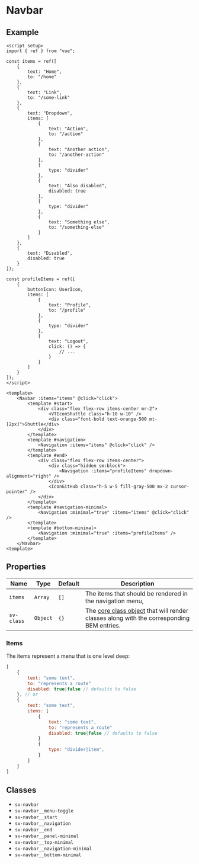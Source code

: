 <script setup>
import { VTIconShuttle } from "shuttle-theme";
import IconGitHub from "/@theme/components/IconGitHub.vue";
import { Alert, Navbar, Navigation, Toggle } from "@/components";
import { Menu, MenuButton, MenuItems, MenuItem } from "@headlessui/vue";
import { UserIcon, ChevronDownIcon } from "@heroicons/vue/outline";
import { ref } from "vue";

const items = ref([
    {
        text: "Home",
        to: "/home"
    },
    {
        text: "Link",
        to: "/some-link"
    },
    {
        text: "Dropdown",
        items: [
            {
                text: "Action",
                to: "/action"
            },
            {
                text: "Another action",
                to: "/another-action"
            },
            {
                type: "divider"
            },
            {
                text: "Also disabled",
                disabled: true
            },
            {
                type: "divider"
            },
            {
                text: "Something else",
                to: "/something-else"
            }
        ]
    },
    {
        text: "Disabled",
        disabled: true
    }
]);

const profileItems = ref([
    {
        buttonIcon: UserIcon,
        items: [
            {
                text: "Profile",
                to: "/profile"
            },
            {
                type: "divider"
            },
            {
                text: "Logout",
                click: () => {
                    message.value = "We should invoke the logout functionality here.";
                }
            }
        ]
    }
]);

const message = ref("You can click a navigation item to change this message.");
const minimal = ref(false);

const click = (item) => {
    message.value = `You clicked the "${item.text}" item that routes to "${item.to}".`;
}
</script>

# Navbar

## Example

<Alert type="info" :message="message" class="mb-4" />

<div class="sv-border border-gray-400">
<Navbar :items="items" :sv-class="{ 'sv-navbar': 'px-2', 'sv-navigation__link': 'vt-doc-ignore' }" @click="click">
    <template #start>
        <div class="flex flex-row items-center mr-2">
            <VTIconShuttle class="h-10 w-10" />
            <div class="font-bold text-orange-500 mt-[2px]">Shuttle</div>
        </div>
    </template>
    <template #navigation>
        <Navigation :items="items" @click="click" :sv-class="{ 'sv-navigation__link': 'vt-doc-ignore' }"/>
    </template>
    <template #end>
        <div class="flex flex-row items-center">
            <div class="hidden sm:block">
                <Navigation :items="profileItems" :sv-class="{ 'sv-navigation__link': 'vt-doc-ignore' }" dropdown-alignment="right" />
            </div>
            <IconGitHub class="h-5 w-5 fill-gray-500 mx-2 cursor-pointer" />
        </div>
    </template>
    <template #navigation-minimal>
        <Navigation :minimal="true" :items="items" @click="click" :sv-class="{ 'sv-navigation__link': 'vt-doc-ignore' }"/>
    </template>
    <template #bottom-minimal>
        <Navigation :minimal="true" :items="profileItems" :sv-class="{ 'sv-navigation__link': 'vt-doc-ignore' }" dropdown-alignment="right" />
    </template>
</Navbar>
</div>

```vue
<script setup>
import { ref } from "vue";

const items = ref([
    {
        text: "Home",
        to: "/home"
    },
    {
        text: "Link",
        to: "/some-link"
    },
    {
        text: "Dropdown",
        items: [
            {
                text: "Action",
                to: "/action"
            },
            {
                text: "Another action",
                to: "/another-action"
            },
            {
                type: "divider"
            },
            {
                text: "Also disabled",
                disabled: true
            },
            {
                type: "divider"
            },
            {
                text: "Something else",
                to: "/something-else"
            }
        ]
    },
    {
        text: "Disabled",
        disabled: true
    }
]);

const profileItems = ref([
    {
        buttonIcon: UserIcon,
        items: [
            {
                text: "Profile",
                to: "/profile"
            },
            {
                type: "divider"
            },
            {
                text: "Logout",
                click: () => {
                    // ...
                }
            }
        ]
    }
]);
</script>

<template>
    <Navbar :items="items" @click="click">
        <template #start>
            <div class="flex flex-row items-center mr-2">
                <VTIconShuttle class="h-10 w-10" />
                <div class="font-bold text-orange-500 mt-[2px]">Shuttle</div>
            </div>
        </template>
        <template #navigation>
            <Navigation :items="items" @click="click" />
        </template>
        <template #end>
            <div class="flex flex-row items-center">
                <div class="hidden sm:block">
                    <Navigation :items="profileItems" dropdown-alignment="right" />
                </div>
                <IconGitHub class="h-5 w-5 fill-gray-500 mx-2 cursor-pointer" />
            </div>
        </template>
        <template #navigation-minimal>
            <Navigation :minimal="true" :items="items" @click="click" />
        </template>
        <template #bottom-minimal>
            <Navigation :minimal="true" :items="profileItems" />
        </template>
    </Navbar>
<template>
```

## Properties

| Name       | Type     | Default | Description                                                                                                        |
| ---------- | -------- | ------- | ------------------------------------------------------------------------------------------------------------------ |
| `items`    | `Array`  | `[]`    | The items that should be rendered in the navigation menu,                                                          |
| `sv-class` | `Object` | `{}`    | The [core class object](/components/core-class) that will render classes along with the corresponding BEM entries. |

### Items

The items represent a menu that is one level deep:

```js
[
    {
        text: "some text",
        to: "represents a route"
        disabled: true|false // defaults to false
    }, // or
    {
        text: "some text",
        items: [
            {
                text: "some text",
                to: "represents a route"
                disabled: true|false // defaults to false
            }
            {
                type: "divider|item",
            }
        ]
    }
]
```

## Classes

- `sv-navbar`
- `sv-navbar__menu-toggle`
- `sv-navbar__start`
- `sv-navbar__navigation`
- `sv-navbar__end`
- `sv-navbar__panel-minimal`
- `sv-navbar__top-minimal`
- `sv-navbar__navigation-minimal`
- `sv-navbar__bottom-minimal`